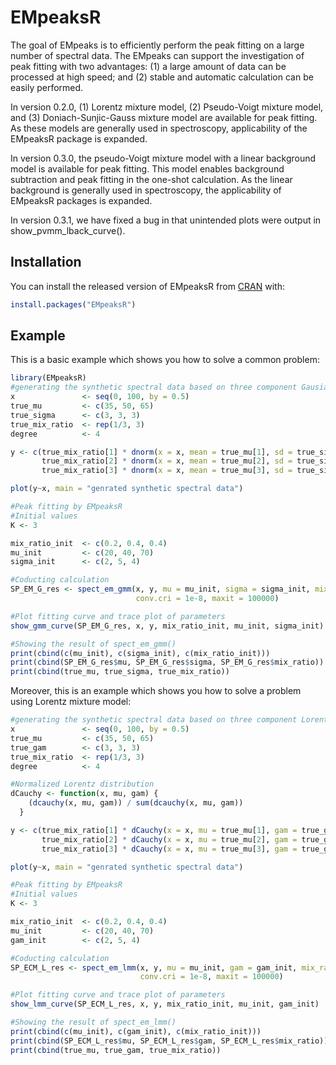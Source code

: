 
# EMpeaksR

<!-- badges: start -->
<!-- badges: end -->

The goal of EMpeaks is to efficiently perform the peak fitting on a large number of spectral data. 
The EMpeaks can support the investigation of peak fitting with two advantages: (1) a large amount of data can be processed at high speed; and (2) stable and automatic calculation can be easily performed.

In version 0.2.0,  (1) Lorentz mixture model, (2) Pseudo-Voigt mixture model, and (3) Doniach-Sunjic-Gauss mixture model are available for peak fitting. As these models are generally used in spectroscopy, applicability of the EMpeaksR package is expanded.

In version 0.3.0, the pseudo-Voigt mixture model with a linear background model is available for peak fitting. This model enables background subtraction and peak fitting in the one-shot calculation. As the linear background is generally used in spectroscopy, the applicability of EMpeaksR packages is expanded.

In version 0.3.1, we have fixed a bug in that unintended plots were output in show_pvmm_lback_curve(). 

## Installation

You can install the released version of EMpeaksR from [CRAN](https://CRAN.R-project.org) with:

``` r
install.packages("EMpeaksR")
```

## Example

This is a basic example which shows you how to solve a common problem:

``` r
library(EMpeaksR)
#generating the synthetic spectral data based on three component Gausian mixture model.
x               <- seq(0, 100, by = 0.5)
true_mu         <- c(35, 50, 65)
true_sigma      <- c(3, 3, 3)
true_mix_ratio  <- rep(1/3, 3)
degree          <- 4

y <- c(true_mix_ratio[1] * dnorm(x = x, mean = true_mu[1], sd = true_sigma[1])*10^degree +
       true_mix_ratio[2] * dnorm(x = x, mean = true_mu[2], sd = true_sigma[2])*10^degree +
       true_mix_ratio[3] * dnorm(x = x, mean = true_mu[3], sd = true_sigma[3])*10^degree)

plot(y~x, main = "genrated synthetic spectral data")

#Peak fitting by EMpeaksR
#Initial values
K <- 3

mix_ratio_init  <- c(0.2, 0.4, 0.4)
mu_init         <- c(20, 40, 70)
sigma_init      <- c(2, 5, 4)

#Coducting calculation
SP_EM_G_res <- spect_em_gmm(x, y, mu = mu_init, sigma = sigma_init, mix_ratio = mix_ratio_init,
                            conv.cri = 1e-8, maxit = 100000)

#Plot fitting curve and trace plot of parameters
show_gmm_curve(SP_EM_G_res, x, y, mix_ratio_init, mu_init, sigma_init)

#Showing the result of spect_em_gmm()
print(cbind(c(mu_init), c(sigma_init), c(mix_ratio_init)))
print(cbind(SP_EM_G_res$mu, SP_EM_G_res$sigma, SP_EM_G_res$mix_ratio))
print(cbind(true_mu, true_sigma, true_mix_ratio))

```

Moreover, this is an example which shows you how to solve a problem using Lorentz mixture model:

``` r
#generating the synthetic spectral data based on three component Lorentz mixture model.
x               <- seq(0, 100, by = 0.5)
true_mu         <- c(35, 50, 65)
true_gam        <- c(3, 3, 3)
true_mix_ratio  <- rep(1/3, 3)
degree          <- 4

#Normalized Lorentz distribution
dCauchy <- function(x, mu, gam) {
    (dcauchy(x, mu, gam)) / sum(dcauchy(x, mu, gam))
  }

y <- c(true_mix_ratio[1] * dCauchy(x = x, mu = true_mu[1], gam = true_gam[1])*10^degree +
       true_mix_ratio[2] * dCauchy(x = x, mu = true_mu[2], gam = true_gam[2])*10^degree +
       true_mix_ratio[3] * dCauchy(x = x, mu = true_mu[3], gam = true_gam[3])*10^degree)

plot(y~x, main = "genrated synthetic spectral data")

#Peak fitting by EMpeaksR
#Initial values
K <- 3

mix_ratio_init  <- c(0.2, 0.4, 0.4)
mu_init         <- c(20, 40, 70)
gam_init        <- c(2, 5, 4)

#Coducting calculation
SP_ECM_L_res <- spect_em_lmm(x, y, mu = mu_init, gam = gam_init, mix_ratio = mix_ratio_init,
                             conv.cri = 1e-8, maxit = 100000)

#Plot fitting curve and trace plot of parameters
show_lmm_curve(SP_ECM_L_res, x, y, mix_ratio_init, mu_init, gam_init)

#Showing the result of spect_em_lmm()
print(cbind(c(mu_init), c(gam_init), c(mix_ratio_init)))
print(cbind(SP_ECM_L_res$mu, SP_ECM_L_res$gam, SP_ECM_L_res$mix_ratio))
print(cbind(true_mu, true_gam, true_mix_ratio))

```

